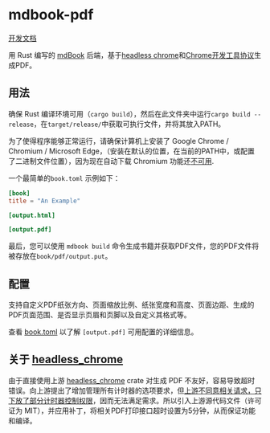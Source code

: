 # mdbook-pdf

[开发文档](https://openeuler.feishu.cn/docs/doccnQFaB5OLABMDjhWSE1siX5b#)

用 Rust 编写的 [mdBook](https://github.com/rust-lang/mdBook) 后端，基于[headless chrome](https://github.com/atroche/rust-headless-chrome)和[Chrome开发工具协议](https://chromedevtools.github.io/devtools-protocol/tot/Page/#method-printToPDF)生成PDF。

## 用法
确保 Rust 编译环境可用（`cargo build`），然后在此文件夹中运行`cargo build --release`，在`target/release/`中获取可执行文件，并将其放入PATH。

为了使得程序能够正常运行，请确保计算机上安装了 Google Chrome / Chromium / Microsoft Edge，（安装在默认的位置，在当前的PATH中，或配置了二进制文件位置），因为现在自动下载 Chromium 功能还[不可用](https://github.com/atroche/rust-headless-chrome/issues/286).

一个最简单的`book.toml` 示例如下：

```toml
[book]
title = "An Example"

[output.html]

[output.pdf]
```

最后，您可以使用 `mdbook build` 命令生成书籍并获取PDF文件，您的PDF文件将被存放在`book/pdf/output.put`。

## 配置
支持自定义PDF纸张方向、页面缩放比例、纸张宽度和高度、页面边距、生成的PDF页面范围、是否显示页眉和页脚以及自定义其格式等。

查看 [book.toml](test_doc/book.toml#L10-L33) 以了解 `[output.pdf]` 可用配置的详细信息。

## 关于 [headless_chrome](headless_chrome)

由于直接使用上游 [headless_chrome](https://github.com/atroche/rust-headless-chrome) crate 对生成 PDF 不友好，容易导致超时错误。向上游提出了增加管理所有计时器的选项要求，但[上游不同意相关请求，只下放了部分计时器控制权限](https://github.com/atroche/rust-headless-chrome/issues/287)，因而无法满足需求。所以引入上游源代码文件（许可证为 MIT），并应用补丁，将相关PDF打印接口超时设置为5分钟，从而保证功能和编译。

